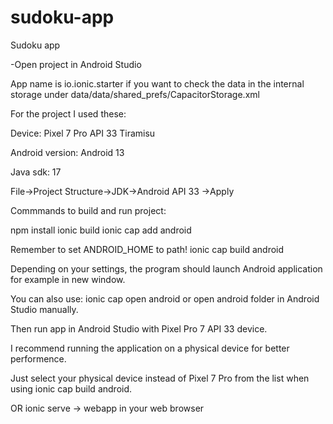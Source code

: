 # sudoku-app
Sudoku app

-Open project in Android Studio

App name is io.ionic.starter if you want to check the data in the internal storage under data/data/shared_prefs/CapacitorStorage.xml

For the project I used these:

Device: Pixel 7 Pro API 33 Tiramisu

Android version: Android 13

Java sdk: 17

File->Project Structure->JDK->Android API 33 ->Apply

Commmands to build and run project:

npm install
ionic build
ionic cap add android

Remember to set ANDROID_HOME to path!
ionic cap build android

Depending on your settings, the program should launch Android application for example in new window.

You can also use: ionic cap open android or open android folder in Android Studio manually.

Then run app in Android Studio with Pixel Pro 7 API 33 device.

I recommend running the application on a physical device for better performence. 

Just select your physical device instead of Pixel 7 Pro from the list when using ionic cap build android.

OR ionic serve -> webapp in your web browser
